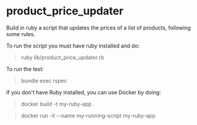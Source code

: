 # product_price_updater
Build in ruby a script that updates the prices of a list of products, following some rules.

To run the script you must have ruby installed and do:
> ruby lib/product_price_updater.rb

To run the test:
> bundle exec rspec   

If you don't have Ruby installed, you can use Docker by doing:
> docker build -t my-ruby-app .

> docker run -it --name my-running-script my-ruby-app
